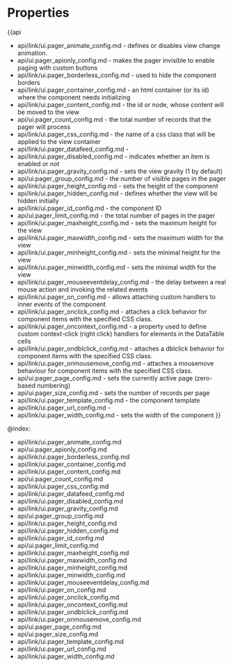 Properties
==========

{{api
- api/link/ui.pager_animate_config.md - defines or disables view change animation.
- api/ui.pager_apionly_config.md - makes the pager invisible to enable paging with custom buttons
- api/link/ui.pager_borderless_config.md - used to hide the component borders
- api/link/ui.pager_container_config.md - an html container (or its id) where the component needs initializing
- api/link/ui.pager_content_config.md - the id or node, whose content will be moved to the view
- api/ui.pager_count_config.md - the total number of records that the pager will process
- api/link/ui.pager_css_config.md - the name of a css class that will be applied to the view container
- api/link/ui.pager_datafeed_config.md - 
- api/link/ui.pager_disabled_config.md - indicates whether an item is enabled or not
- api/link/ui.pager_gravity_config.md - sets the view gravity (1 by default)
- api/ui.pager_group_config.md - the number of visible pages in the pager
- api/link/ui.pager_height_config.md - sets the height of the component
- api/link/ui.pager_hidden_config.md - defines whether the view will be hidden initially
- api/link/ui.pager_id_config.md - the component ID
- api/ui.pager_limit_config.md - the total number of pages in the pager
- api/link/ui.pager_maxheight_config.md - sets the maximum height for the view
- api/link/ui.pager_maxwidth_config.md - sets the maximum width for the view
- api/link/ui.pager_minheight_config.md - sets the minimal height for the view
- api/link/ui.pager_minwidth_config.md - sets the minimal width for the view
- api/link/ui.pager_mouseeventdelay_config.md - the delay between a real mouse action and invoking the related events
- api/link/ui.pager_on_config.md - allows attaching custom handlers to inner events of the component
- api/link/ui.pager_onclick_config.md - attaches a click behavior for component items with the specified CSS class.
- api/link/ui.pager_oncontext_config.md - a property used to define custom context-click (right click) handlers for elements in the DataTable cells<br>
- api/link/ui.pager_ondblclick_config.md - attaches a dblclick behavior for component items with the specified CSS class.
- api/link/ui.pager_onmousemove_config.md - attaches a mousemove behaviour for component items with the specified CSS class.
- api/ui.pager_page_config.md - sets the currently active page (zero-based numbering)
- api/ui.pager_size_config.md - sets the number of records per page
- api/link/ui.pager_template_config.md - the component template
- api/link/ui.pager_url_config.md - 
- api/link/ui.pager_width_config.md - sets the width of the component
}}

@index:
- api/link/ui.pager_animate_config.md
- api/ui.pager_apionly_config.md
- api/link/ui.pager_borderless_config.md
- api/link/ui.pager_container_config.md
- api/link/ui.pager_content_config.md
- api/ui.pager_count_config.md
- api/link/ui.pager_css_config.md
- api/link/ui.pager_datafeed_config.md
- api/link/ui.pager_disabled_config.md
- api/link/ui.pager_gravity_config.md
- api/ui.pager_group_config.md
- api/link/ui.pager_height_config.md
- api/link/ui.pager_hidden_config.md
- api/link/ui.pager_id_config.md
- api/ui.pager_limit_config.md
- api/link/ui.pager_maxheight_config.md
- api/link/ui.pager_maxwidth_config.md
- api/link/ui.pager_minheight_config.md
- api/link/ui.pager_minwidth_config.md
- api/link/ui.pager_mouseeventdelay_config.md
- api/link/ui.pager_on_config.md
- api/link/ui.pager_onclick_config.md
- api/link/ui.pager_oncontext_config.md
- api/link/ui.pager_ondblclick_config.md
- api/link/ui.pager_onmousemove_config.md
- api/ui.pager_page_config.md
- api/ui.pager_size_config.md
- api/link/ui.pager_template_config.md
- api/link/ui.pager_url_config.md
- api/link/ui.pager_width_config.md

